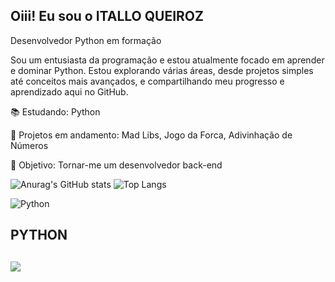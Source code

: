 ## Oiii! Eu sou o ITALLO QUEIROZ
Desenvolvedor Python em formação

Sou um entusiasta da programação e estou atualmente focado em aprender e dominar Python. Estou explorando várias áreas, desde projetos simples até conceitos mais avançados, e compartilhando meu progresso e aprendizado aqui no GitHub.

📚 Estudando: Python

🌱 Projetos em andamento: Mad Libs, Jogo da Forca, Adivinhação de Números

🚀 Objetivo: Tornar-me um desenvolvedor back-end

![Anurag's GitHub stats](https://github-readme-stats.vercel.app/api?username=Itallo-queiroz&show_icons=true&theme=transparent)  ![Top Langs](https://github-readme-stats.vercel.app/api/top-langs/?username=Itallo-queiroz&layout=compact&show_icons=true&theme=transparent)

![Python](https://img.icons8.com/color/100/000000/python.png)
##   PYTHON

##

  <a href="https://instagram.com/italloo.q" target="_blank"><img src="https://img.shields.io/badge/-Instagram-%23E4405F?style=for-the-badge&logo=instagram&logoColor=white" target="_blank"></a>

 
  
